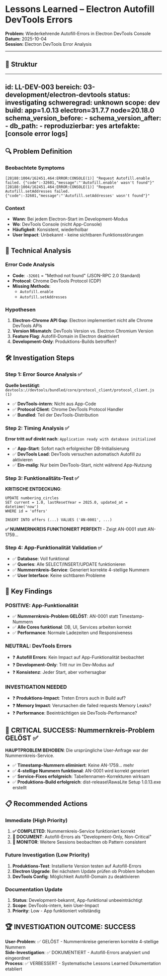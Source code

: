 # Lessons Learned – Electron Autofill DevTools Errors

**Problem:** Wiederkehrende Autofill-Errors in Electron DevTools Console  
**Datum:** 2025-10-04  
**Session:** Electron DevTools Error Analysis

---

## 📑 Struktur
---
id: LL-DEV-003
bereich: 03-development/electron-devtools
status: investigating
schweregrad: unknown
scope: dev
build: app=1.0.13 electron=31.7.7 node=20.18.0
schema_version_before: -
schema_version_after: -
db_path: -
reproduzierbar: yes
artefakte: [console error logs]
---

## 🔍 Problem Definition

### Beobachtete Symptoms
```
[28188:1004/162451.464:ERROR:CONSOLE(1)] "Request Autofill.enable failed. {"code":-32601,"message":"'Autofill.enable' wasn't found"}"
[28188:1004/162451.464:ERROR:CONSOLE(1)] "Request Autofill.setAddresses failed. {"code":-32601,"message":"'Autofill.setAddresses' wasn't found"}"
```

### Context
- **Wann**: Bei jedem Electron-Start im Development-Modus
- **Wo**: DevTools Console (nicht App-Console)
- **Häufigkeit**: Konsistent, wiederholbar
- **User Impact**: Unbekannt - keine sichtbaren Funktionsstörungen

## 🔬 Technical Analysis

### Error Code Analysis
- **Code**: `-32601` = "Method not found" (JSON-RPC 2.0 Standard)
- **Protocol**: Chrome DevTools Protocol (CDP)
- **Missing Methods**: 
  - `Autofill.enable`
  - `Autofill.setAddresses`

### Hypothesen
1. **Electron-Chrome API Gap**: Electron implementiert nicht alle Chrome DevTools APIs
2. **Version Mismatch**: DevTools Version vs. Electron Chromium Version
3. **Feature Flag**: Autofill-Domain in Electron deaktiviert
4. **Development-Only**: Produktions-Builds betroffen?

## 🛠️ Investigation Steps

### Step 1: Error Source Analysis ✅
**Quelle bestätigt**: `devtools://devtools/bundled/core/protocol_client/protocol_client.js (1)`
- ✅ **DevTools-intern**: Nicht aus App-Code
- ✅ **Protocol Client**: Chrome DevTools Protocol Handler
- ✅ **Bundled**: Teil der DevTools-Distribution

### Step 2: Timing Analysis ✅
**Error tritt auf direkt nach**: `Application ready with database initialized`
- ✅ **App-Start**: Sofort nach erfolgreicher DB-Initialisierung
- ✅ **DevTools Load**: DevTools versuchen automatisch Autofill zu aktivieren
- ✅ **Ein-malig**: Nur beim DevTools-Start, nicht während App-Nutzung

### Step 3: Funktionalitäts-Test ✅
**KRITISCHE ENTDECKUNG**: 
```
UPDATE numbering_circles
SET current = 1.0, lastResetYear = 2025.0, updated_at = datetime('now')
WHERE id = 'offers'

INSERT INTO offers (...) VALUES ('AN-0001', ...)
```
**✅ NUMMERNKREIS FUNKTIONIERT PERFEKT!** - Zeigt AN-0001 statt AN-1759...

### Step 4: App-Funktionalität Validation ✅
- ✅ **Database**: Voll funktional
- ✅ **Queries**: Alle SELECT/INSERT/UPDATE funktionieren
- ✅ **Nummernkreis-Service**: Generiert korrekte 4-stellige Nummern
- ✅ **User Interface**: Keine sichtbaren Probleme

## 🎯 Key Findings

### POSITIVE: App-Funktionalität
- ✅ **Nummernkreis-Problem GELÖST**: AN-0001 statt Timestamp-Nummern
- ✅ **Alle Cores funktional**: DB, UI, Services arbeiten korrekt
- ✅ **Performance**: Normale Ladezeiten und Responsiveness

### NEUTRAL: DevTools Errors
- ❓ **Autofill Errors**: Kein Impact auf App-Funktionalität beobachtet
- ❓ **Development-Only**: Tritt nur im Dev-Modus auf
- ❓ **Konsistenz**: Jeder Start, aber vorhersagbar

### INVESTIGATION NEEDED
- ❓ **Produktions-Impact**: Treten Errors auch in Build auf?
- ❓ **Memory Impact**: Verursachen die failed requests Memory Leaks?
- ❓ **Performance**: Beeinträchtigen sie DevTools-Performance?

## 🎯 CRITICAL SUCCESS: Nummernkreis-Problem GELÖST ✅

**HAUPTPROBLEM BEHOBEN**: Die ursprüngliche User-Anfrage war der Nummernkreis-Service.
- ✅ **Timestamp-Nummern eliminiert**: Keine AN-1759... mehr  
- ✅ **4-stellige Nummern funktional**: AN-0001 wird korrekt generiert
- ✅ **Service-Fixes erfolgreich**: Tabellennamen-Korrekturen wirksam
- ✅ **Produktions-Build erfolgreich**: dist-release\RawaLite Setup 1.0.13.exe erstellt

## 📋 Recommended Actions

### Immediate (High Priority)
1. **✅ COMPLETED**: Nummernkreis-Service funktioniert korrekt
2. **📝 DOCUMENT**: Autofill-Errors als "Development-Only, Non-Critical"
3. **🔄 MONITOR**: Weitere Sessions beobachten ob Pattern consistent

### Future Investigation (Low Priority)
1. **Produktions-Test**: Installierte Version testen auf Autofill-Errors
2. **Electron Upgrade**: Bei nächstem Update prüfen ob Problem behoben
3. **DevTools Config**: Möglichkeit Autofill-Domain zu deaktivieren

### Documentation Update
1. **Status**: Development-bekannt, App-funktional unbeeinträchtigt
2. **Scope**: DevTools-intern, kein User-Impact
3. **Priority**: Low - App funktioniert vollständig

## 🏆 INVESTIGATION OUTCOME: SUCCESS

**User-Problem**: ✅ GELÖST - Nummernkreise generieren korrekte 4-stellige Nummern  
**Side-Investigation**: ✅ DOKUMENTIERT - Autofill-Errors analysiert und eingeordnet  
**Process**: ✅ VERBESSERT - Systematische Lessons Learned Dokumentation etabliert